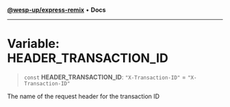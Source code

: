 [**@wesp-up/express-remix**](../README.md) • **Docs**

---

# Variable: HEADER_TRANSACTION_ID

> `const` **HEADER_TRANSACTION_ID**: `"X-Transaction-ID"` = `"X-Transaction-ID"`

The name of the request header for the transaction ID
